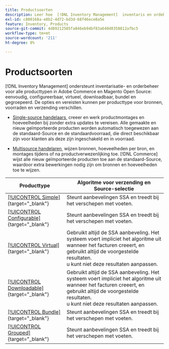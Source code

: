 ```yaml
---
title: Productsoorten
description: Leer hoe  [!DNL Inventory Management]  inventaris en ordebeheer voor alle Adobe Commerce en Magento Open Source producttypes steunt.
exl-id: c800168a-e8b2-4d72-bd3d-68f46ece8a5e
feature: Inventory, Products
source-git-commit: 4d89212585fa846eb94bf83a640d0358812afbc5
workflow-type: tm+mt
source-wordcount: '211'
ht-degree: 0%

---
```


# Productsoorten

[!DNL Inventory Management] ondersteunt inventarisatie- en orderbeheer voor alle producttypen in Adobe Commerce en Magento Open Source: eenvoudig, configureerbaar, virtueel, downloadbaar, bundel en gegroepeerd. De opties en vereisten kunnen per producttype voor bronnen, voorraden en verzending verschillen.

- [&#x200B; Single-source handelaars &#x200B;](merchant-sourcing.md#single-source-merchants) creeer en werk productmontages en hoeveelheden bij zonder extra updates te vereisen. Alle gemaakte en nieuw geïmporteerde producten worden automatisch toegewezen aan de standaard-Source en de standaardvoorraad, die direct beschikbaar zijn voor klanten als deze zijn ingeschakeld en in voorraad.

- [&#x200B; Multisource handelaren &#x200B;](merchant-sourcing.md#multi-source-merchants) wijzen bronnen, hoeveelheden per bron, en montages tijdens of na productverwezenlijking toe. [!DNL Commerce] wijst alle nieuw geïmporteerde producten toe aan de standaard-Source, waardoor extra bewerkingen nodig zijn om bronnen en hoeveelheden toe te wijzen.

| Producttype | Algoritme voor verzending en Source-selectie |
|--|--|
| [[!UICONTROL Simple]](../catalog/product-create-simple.md){target="_blank"} | Steunt aanbevelingen SSA en treedt bij het verschepen met voeten. |
| [[!UICONTROL Configurable]](../catalog/product-create-configurable.md){target="_blank"} | Steunt aanbevelingen SSA en treedt bij het verschepen met voeten. |
| [[!UICONTROL Virtual]](../catalog/product-create-virtual.md){target="_blank"} | Gebruikt altijd de SSA aanbeveling. Het systeem voert impliciet het algoritme uit wanneer het facturen creeert, en gebruikt altijd de voorgestelde resultaten.<br/> u kunt niet deze resultaten aanpassen. |
| [[!UICONTROL Downloadable]](../catalog/product-create-downloadable.md){target="_blank"} | Gebruikt altijd de SSA aanbeveling. Het systeem voert impliciet het algoritme uit wanneer het facturen creeert, en gebruikt altijd de voorgestelde resultaten. <br/> u kunt niet deze resultaten aanpassen. |
| [[!UICONTROL Bundle]](../catalog/product-create-bundle.md){target="_blank"} | Steunt aanbevelingen SSA en treedt bij het verschepen met voeten. |
| [[!UICONTROL Grouped]](../catalog/product-create-grouped.md){target="_blank"} | Steunt aanbevelingen SSA en treedt bij het verschepen met voeten. |
